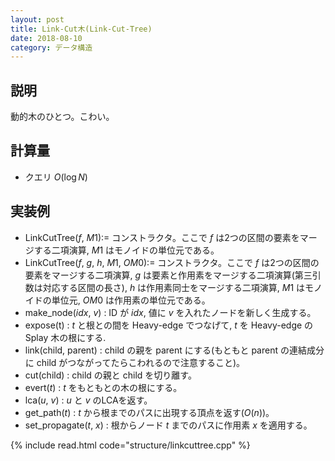 ```yaml
---
layout: post
title: Link-Cut木(Link-Cut-Tree)
date: 2018-08-10
category: データ構造
---
```


## 説明
動的木のひとつ。こわい。

## 計算量
* クエリ $O(\log N)$

## 実装例
* LinkCutTree($f$, $M1$):= コンストラクタ。ここで $f$  は2つの区間の要素をマージする二項演算, $M1$ はモノイドの単位元である。
* LinkCutTree($f$, $g$, $h$, $M1$, $OM0$):= コンストラクタ。ここで $f$ は2つの区間の要素をマージする二項演算, $g$ は要素と作用素をマージする二項演算(第三引数は対応する区間の長さ), $h$ は作用素同士をマージする二項演算, $M1$ はモノイドの単位元, $OM0$ は作用素の単位元である。
* make_node($idx$, $v$) : ID が $idx$, 値に $v$ を入れたノードを新しく生成する。
* expose(t) : $t$ と根との間を Heavy-edge でつなげて, $t$ を Heavy-edge の Splay 木の根にする.
* link(child, parent) : child の親を parent にする(もともと parent の連結成分に child がつながってたらこわれるので注意すること)。
* cut(child) : child の親と child を切り離す。
* evert($t$) : $t$ をもともとの木の根にする。
* lca($u$, $v$) : $u$ と $v$ のLCAを返す。
* get_path($t$) : $t$ から根までのパスに出現する頂点を返す($O(n)$)。
* set_propagate($t$, $x$) : 根からノード $t$ までのパスに作用素 $x$ を適用する。

{% include read.html  code="structure/linkcuttree.cpp" %}

